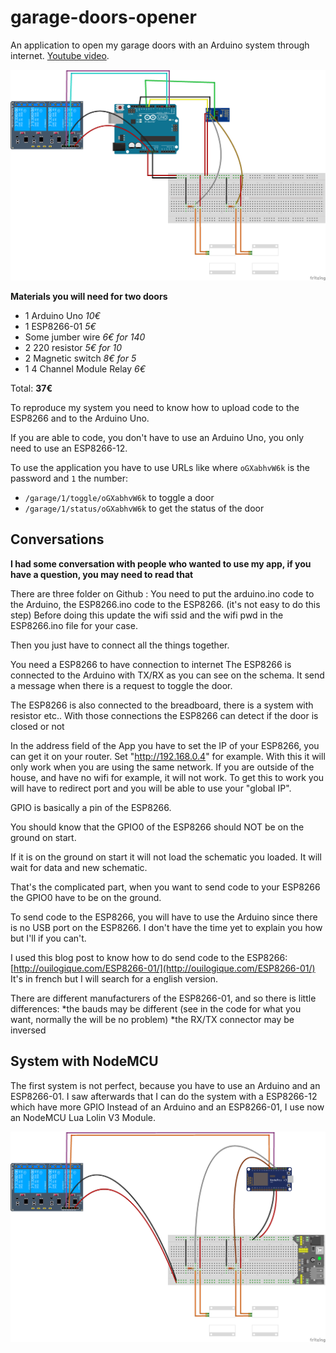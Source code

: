 # garage-doors-opener
An application to open my garage doors with an Arduino system through internet.
[Youtube video](https://www.youtube.com/watch?v=6a8xaTq5VHo).

![First system](schema1.png)

**Materials you will need for two doors**
* 1 Arduino Uno *10€*
* 1 ESP8266-01 *5€*
* Some jumber wire *6€ for 140*
* 2 220 resistor *5€ for 10*
* 2 Magnetic switch *8€ for 5*
* 1 4 Channel Module Relay *6€*


Total: **37€**

To reproduce my system you need to know how to upload code to the ESP8266 and to the Arduino Uno.

If you are able to code, you don't have to use an Arduino Uno, you only need to use an ESP8266-12.

To use the application you have to use URLs like where `oGXabhvW6k` is the password and `1` the number:
* `/garage/1/toggle/oGXabhvW6k` to toggle a door
* `/garage/1/status/oGXabhvW6k` to get the status of the door

## Conversations

**I had some conversation with people who wanted to use my app, if you have a question, you may need to read that**

There are  three folder on Github :
You need to put the arduino.ino code to the Arduino, the ESP8266.ino code to the ESP8266. (it's not easy to do this step)
Before doing this update the wifi ssid and the wifi pwd in the ESP8266.ino file for your case.

Then you just have to connect all the things together.

You need a ESP8266 to have connection to internet
The ESP8266 is connected to the Arduino with TX/RX as you can see on the schema. It send a message when there is a request to toggle the door.

The ESP8266 is also connected to the breadboard, there is a system with resistor etc.. With those connections the ESP8266 can detect if the door is closed or not

In the address field of the App you have to set the IP of your ESP8266, you can get it on your router.  Set "http://192.168.0.4" for example.
With this it will only work when you are using the same network.
If you are outside of the house, and have no wifi for example, it will not work.
To get this to work you will have to redirect port and you will be able to use your "global IP".

GPIO is basically a pin of the ESP8266.

You should know that the GPIO0 of the ESP8266 should NOT be on the ground on start.

If it is on the ground on start it will not load the schematic you loaded. It will wait for data and new schematic.

That's the complicated part, when you want to send code to your ESP8266 the GPIO0 have to be on the ground.

To send code to the ESP8266, you will have to use the Arduino since there is no USB port on the ESP8266.
I don't have the time yet to explain you how but I'll if you can't.

I used this blog post to know how to do send code to the ESP8266:  
[http://ouilogique.com/ESP8266-01/](http://ouilogique.com/ESP8266-01/)
It's in french but I will search for a english version.

There are different manufacturers of the ESP8266-01, and so there is little differences:
*the bauds may be different (see in the code for what you want, normally the will be no problem)
*the RX/TX connector may be inversed

## System with NodeMCU

The first system is not perfect, because you have to use an Arduino and an ESP8266-01. I saw afterwards that I can do the system with a ESP8266-12 which have more GPIO
Instead  of an Arduino and an ESP8266-01, I use now an NodeMCU Lua Lolin V3 Module.

![System with NodeMCU](schema2.png)

